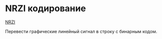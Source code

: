 # NRZI кодирование

[NRZI](https://ru.wikipedia.org/wiki/NRZI)

Перевести графические линейный сигнал в строку с бинарным кодом.
